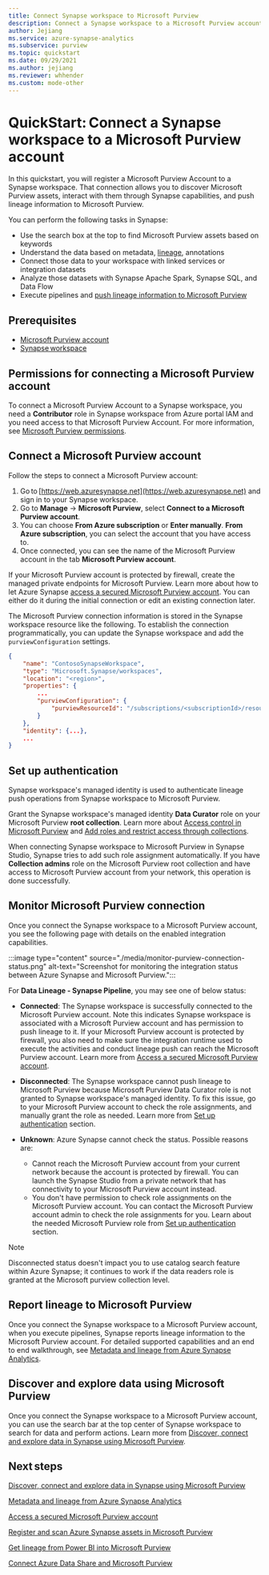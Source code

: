 ```yaml
---
title: Connect Synapse workspace to Microsoft Purview
description: Connect a Synapse workspace to a Microsoft Purview account.
author: Jejiang
ms.service: azure-synapse-analytics
ms.subservice: purview
ms.topic: quickstart
ms.date: 09/29/2021
ms.author: jejiang
ms.reviewer: whhender
ms.custom: mode-other
---
```


# QuickStart: Connect a Synapse workspace to a Microsoft Purview account

In this quickstart, you will register a Microsoft Purview Account to a Synapse workspace. That connection allows you to discover Microsoft Purview assets, interact with them through Synapse capabilities, and push lineage information to Microsoft Purview.

You can perform the following tasks in Synapse:
- Use the search box at the top to find Microsoft Purview assets based on keywords 
- Understand the data based on metadata, [lineage](../../purview/catalog-lineage-user-guide.md), annotations 
- Connect those data to your workspace with linked services or integration datasets 
- Analyze those datasets with Synapse Apache Spark, Synapse SQL, and Data Flow 
- Execute pipelines and [push lineage information to Microsoft Purview](../../purview/how-to-lineage-azure-synapse-analytics.md)

## Prerequisites 
- [Microsoft Purview account](../../purview/create-catalog-portal.md) 
- [Synapse workspace](../quickstart-create-workspace.md) 

## Permissions for connecting a Microsoft Purview account 

To connect a Microsoft Purview Account to a Synapse workspace, you need a **Contributor** role in Synapse workspace from Azure portal IAM and you need access to that Microsoft Purview Account. For more information, see [Microsoft Purview permissions](../../purview/catalog-permissions.md).

## Connect a Microsoft Purview account  

Follow the steps to connect a Microsoft Purview account:

1. Go to [https://web.azuresynapse.net](https://web.azuresynapse.net) and sign in to your Synapse workspace. 
2. Go to **Manage** -> **Microsoft Purview**, select **Connect to a Microsoft Purview account**.
3. You can choose **From Azure subscription** or **Enter manually**. **From Azure subscription**, you can select the account that you have access to.
4. Once connected, you can see the name of the Microsoft Purview account in the tab **Microsoft Purview account**. 

If your Microsoft Purview account is protected by firewall, create the managed private endpoints for Microsoft Purview. Learn more about how to let Azure Synapse [access a secured Microsoft Purview account](how-to-access-secured-purview-account.md). You can either do it during the initial connection or edit an existing connection later.

The Microsoft Purview connection information is stored in the Synapse workspace resource like the following. To establish the connection programmatically, you can update the Synapse workspace and add the `purviewConfiguration` settings.

```json
{
    "name": "ContosoSynapseWorkspace",
    "type": "Microsoft.Synapse/workspaces",
    "location": "<region>",
    "properties": {
        ...
        "purviewConfiguration": {
            "purviewResourceId": "/subscriptions/<subscriptionId>/resourceGroups/<resourceGroupname>/providers/Microsoft.Purview/accounts/<PurviewAccountName>"
        }
    },
    "identity": {...},
    ...
}
```

## Set up authentication

Synapse workspace's managed identity is used to authenticate lineage push operations from Synapse workspace to Microsoft Purview.

Grant the Synapse workspace's managed identity **Data Curator** role on your Microsoft Purview **root collection**. Learn more about [Access control in Microsoft Purview](../../purview/catalog-permissions.md) and [Add roles and restrict access through collections](../../purview/how-to-create-and-manage-collections.md#add-roles-and-restrict-access-through-collections).

When connecting Synapse workspace to Microsoft Purview in Synapse Studio, Synapse tries to add such role assignment automatically. If you have **Collection admins** role on the Microsoft Purview root collection and have access to Microsoft Purview account from your network, this operation is done successfully.

## Monitor Microsoft Purview connection

Once you connect the Synapse workspace to a Microsoft Purview account, you see the following page with details on the enabled integration capabilities.

:::image type="content" source="./media/monitor-purview-connection-status.png" alt-text="Screenshot for monitoring the integration status between Azure Synapse and Microsoft Purview.":::

For **Data Lineage - Synapse Pipeline**, you may see one of below status:

- **Connected**: The Synapse workspace is successfully connected to the Microsoft Purview account. Note this indicates Synapse workspace is associated with a Microsoft Purview account and has permission to push lineage to it. If your Microsoft Purview account is protected by firewall, you also need to make sure the integration runtime used to execute the activities and conduct lineage push can reach the Microsoft Purview account. Learn more from [Access a secured Microsoft Purview account](how-to-access-secured-purview-account.md).
- **Disconnected**: The Synapse workspace cannot push lineage to Microsoft Purview because Microsoft Purview Data Curator role is not granted to Synapse workspace's managed identity. To fix this issue, go to your Microsoft Purview account to check the role assignments, and manually grant the role as needed. Learn more from [Set up authentication](#set-up-authentication) section.
- **Unknown**: Azure Synapse cannot check the status. Possible reasons are:

    - Cannot reach the Microsoft Purview account from your current network because the account is protected by firewall. You can launch the Synapse Studio from a private network that has connectivity to your Microsoft Purview account instead.
    - You don't have permission to check role assignments on the Microsoft Purview account. You can contact the Microsoft Purview account admin to check the role assignments for you. Learn about the needed Microsoft Purview role from [Set up authentication](#set-up-authentication) section.

>[!Note]
> 
> Disconnected status doesn't impact you to use catalog search feature within Azure Synapse; it continues to work if the data readers role is granted at the Microsoft purview collection level.

## Report lineage to Microsoft Purview

Once you connect the Synapse workspace to a Microsoft Purview account, when you execute pipelines, Synapse reports lineage information to the Microsoft Purview account. For detailed supported capabilities and an end to end walkthrough, see [Metadata and lineage from Azure Synapse Analytics](../../purview/how-to-lineage-azure-synapse-analytics.md).

## Discover and explore data using Microsoft Purview

Once you connect the Synapse workspace to a Microsoft Purview account, you can use the search bar at the top center of Synapse workspace to search for data and perform actions. Learn more from [Discover, connect and explore data in Synapse using Microsoft Purview](how-to-discover-connect-analyze-azure-purview.md).

## Next steps 

[Discover, connect and explore data in Synapse using Microsoft Purview](how-to-discover-connect-analyze-azure-purview.md)

[Metadata and lineage from Azure Synapse Analytics](../../purview/how-to-lineage-azure-synapse-analytics.md)

[Access a secured Microsoft Purview account](how-to-access-secured-purview-account.md)

[Register and scan Azure Synapse assets in Microsoft Purview](../../purview/register-scan-azure-synapse-analytics.md)

[Get lineage from Power BI into Microsoft Purview](../../purview/how-to-lineage-powerbi.md)

[Connect Azure Data Share and Microsoft Purview](../../purview/how-to-link-azure-data-share.md)
